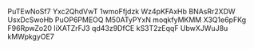 PuTEwNoSf7
Yxc2QhdVwT
1wmoFfjdzk
Wz4pKFAxHb
BNAsRr2XDW
UsxDcSwoHb
PuOP6PMEOQ
M50ATyPYxN
moqkfyMKMM
X3Q1e6pFKg
F96RpwZo20
IiXATZrFJ3
qd43z9DfCE
kS3T2zEqqF
UbwXJWuJ8u
kMWpkgyOE7
